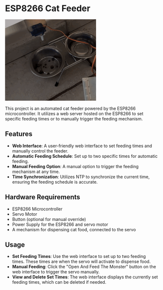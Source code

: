 # ESP8266 Cat Feeder

![Alt text for the GIF](https://github.com/pjakonis/ESP8266-Cat-Feeder/blob/main/feed.gif)

This project is an automated cat feeder powered by the ESP8266 microcontroller. It utilizes a web server hosted on the ESP8266 to set specific feeding times or to manually trigger the feeding mechanism.

## Features

- **Web Interface**: A user-friendly web interface to set feeding times and manually control the feeder.
- **Automatic Feeding Schedule**: Set up to two specific times for automatic feeding.
- **Manual Feeding Option**: A manual option to trigger the feeding mechanism at any time.
- **Time Synchronization**: Utilizes NTP to synchronize the current time, ensuring the feeding schedule is accurate.

## Hardware Requirements

- ESP8266 Microcontroller
- Servo Motor
- Button (optional for manual override)
- Power Supply for the ESP8266 and servo motor
- A mechanism for dispensing cat food, connected to the servo

## Usage

- **Set Feeding Times**: Use the web interface to set up to two feeding times. These times are when the servo will activate to dispense food.
- **Manual Feeding**: Click the "Open And Feed The Monster" button on the web interface to trigger the servo manually.
- **View and Delete Set Times**: The web interface displays the currently set feeding times, which can be deleted if needed.
